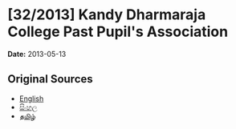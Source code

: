 # [32/2013] Kandy Dharmaraja College Past Pupil's Association

**Date:** 2013-05-13

## Original Sources

- [English](https://documents.gov.lk/view/bills/2013/5/32-2013_E.pdf)
- [සිංහල](https://documents.gov.lk/view/bills/2013/5/32-2013_S.pdf)
- [தமிழ்](https://documents.gov.lk/view/bills/2013/5/32-2013_T.pdf)
